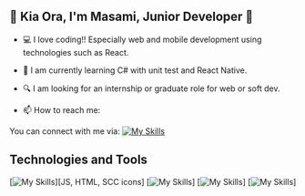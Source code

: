 ## 🌈 Kia Ora, I'm Masami, Junior Developer 🐣 

- 💻 I love coding!!  Especially web and mobile development using technologies such as React. 

- 🌱 I am currently learning C# with unit test and React Native. 

- 🔍 I am looking for an internship or graduate role for web or soft dev.
  
- 📫 How to reach me:


You can connect with me via: 
[![My Skills](https://skillicons.dev/icons?i=linkedin)](https://www.linkedin.com/in/masami-stonebridge-0a0a35253/ )


## Technologies and Tools
[![My Skills](https://skillicons.dev/icons?i=js,html,css)][JS, HTML, SCC icons]
[![My Skills](https://skillicons.dev/icons?i=react)]
[![My Skills](https://skillicons.dev/icons?i=cs,py)]
[![My Skills](https://skillicons.dev/icons?i=figma&theme=light)]

